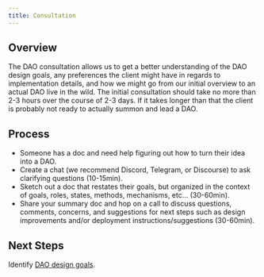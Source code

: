 ```yaml
---
title: Consultation
---
```


## Overview
The DAO consultation allows us to get a better understanding of the DAO design goals, any preferences the client might have in regards to implementation details, and how we might go from our initial overview to an actual DAO live in the wild. The initial consultation should take no more than 2-3 hours over the course of 2-3 days. If it takes longer than that the client is probably not ready to actually summon and lead a DAO. 

## Process
- Someone has a doc and need help figuring out how to turn their idea into a DAO. 
- Create a chat (we recommend Discord, Telegram, or Discourse) to ask clarifying questions (10-15min).
- Sketch out a doc that restates their goals, but organized in the context of goals, roles, states, methods, mechanisms, etc... (30-60min).
- Share your summary doc and hop on a call to discuss questions, comments, concerns, and suggestions for next steps such as design improvements and/or deployment instructions/suggestions (30-60min).

## Next Steps 

Identify [DAO design goals](design-goals.md).